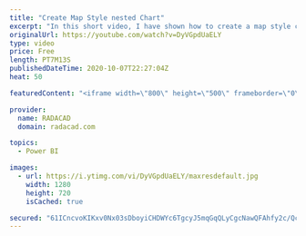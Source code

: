 ```yaml
---
title: "Create Map Style nested Chart"
excerpt: "In this short video, I have shown how to create a map style chart with a bar chart or packed scatter chart  or using images"
originalUrl: https://youtube.com/watch?v=DyVGpdUaELY
type: video
price: Free
length: PT7M13S
publishedDateTime: 2020-10-07T22:27:04Z
heat: 50

featuredContent: "<iframe width=\"800\" height=\"500\" frameborder=\"0\" src=\"https://www.youtube.com/embed/DyVGpdUaELY\" allow=\"accelerometer; autoplay; encrypted-media; gyroscope; picture-in-picture\" allowfullscreen></iframe>"

provider:
  name: RADACAD
  domain: radacad.com

topics:
  - Power BI

images:
  - url: https://i.ytimg.com/vi/DyVGpdUaELY/maxresdefault.jpg
    width: 1280
    height: 720
    isCached: true

secured: "61ICncvoKIKxv0Nx03sDboyiCHDWYc6TgcyJ5mqGqQLyCgcNawQFAhfy2c/Qcnd5m3zsVduEFeLoo3zGJEA+sDxCok1XySV5QyNDR0QwJluuRgB4n6gv2HXMw956yEfhvwi4fBMKELUln2ZOpnT6wsrQ/PsZ0/d2Rz7cGSFVP5u84bXAvbANN97rjjAUk9zK92kFI77I5LBOj7JSSJVK9fmjStCU/pjvNJyCnJX/yXnGB6a3dTr6xmxB3Ur376d9vXGvCcSWBxRnpJXeBqbA8D0TChK5lbMo+0WOZGrhW9inL89Qex5BBdNB7O6gxibwE3qLKNtgw8GIvP3nztBha5pMqwWdUM8rnT7UbFDJRtydAhtJoPtAMIKM2GjAFX2G5mYVW/o+YWZxf9Ddpeprr162J0H9usV5pFgiZTHeGLQ=;B1DuOjc5VdB6aP6deZhKIw=="
---
```


